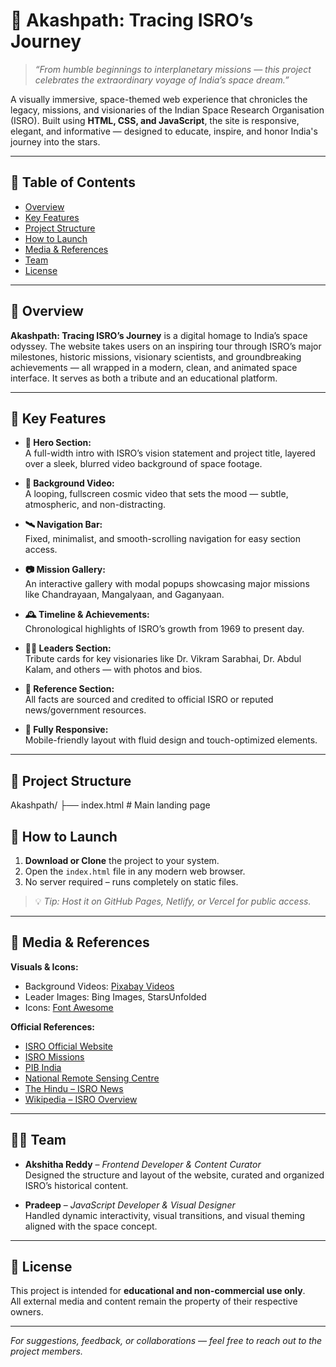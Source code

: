 # 🌌 Akashpath: Tracing ISRO’s Journey

> *“From humble beginnings to interplanetary missions — this project celebrates the extraordinary voyage of India’s space dream.”*

A visually immersive, space-themed web experience that chronicles the legacy, missions, and visionaries of the Indian Space Research Organisation (ISRO). Built using **HTML, CSS, and JavaScript**, the site is responsive, elegant, and informative — designed to educate, inspire, and honor India's journey into the stars.

---

## 🚀 Table of Contents
- [Overview](#-overview)
- [Key Features](#-key-features)
- [Project Structure](#-project-structure)
- [How to Launch](#-how-to-launch)
- [Media & References](#-media--references)
- [Team](#-team)
- [License](#-license)

---

## 🌠 Overview

**Akashpath: Tracing ISRO’s Journey** is a digital homage to India’s space odyssey. The website takes users on an inspiring tour through ISRO’s major milestones, historic missions, visionary scientists, and groundbreaking achievements — all wrapped in a modern, clean, and animated space interface. It serves as both a tribute and an educational platform.

---

## 🌌 Key Features

- **🚀 Hero Section:**  
  A full-width intro with ISRO’s vision statement and project title, layered over a sleek, blurred video background of space footage.

- **🌌 Background Video:**  
  A looping, fullscreen cosmic video that sets the mood — subtle, atmospheric, and non-distracting.

- **🛰️ Navigation Bar:**  
  Fixed, minimalist, and smooth-scrolling navigation for easy section access.

- **📷 Mission Gallery:**  
  An interactive gallery with modal popups showcasing major missions like Chandrayaan, Mangalyaan, and Gaganyaan.

- **🕰️ Timeline & Achievements:**  
  Chronological highlights of ISRO’s growth from 1969 to present day.

- **👨‍🚀 Leaders Section:**  
  Tribute cards for key visionaries like Dr. Vikram Sarabhai, Dr. Abdul Kalam, and others — with photos and bios.

- **📖 Reference Section:**  
  All facts are sourced and credited to official ISRO or reputed news/government resources.

- **📱 Fully Responsive:**  
  Mobile-friendly layout with fluid design and touch-optimized elements.

---

## 🧭 Project Structure
Akashpath/
├── index.html # Main landing page


## 🧪 How to Launch

1. **Download or Clone** the project to your system.
2. Open the `index.html` file in any modern web browser.
3. No server required – runs completely on static files.

> 💡 *Tip: Host it on GitHub Pages, Netlify, or Vercel for public access.*

---

## 🎥 Media & References

**Visuals & Icons:**
- Background Videos: [Pixabay Videos](https://pixabay.com/videos/)
- Leader Images: Bing Images, StarsUnfolded
- Icons: [Font Awesome](https://fontawesome.com/)

**Official References:**
- [ISRO Official Website](https://www.isro.gov.in)
- [ISRO Missions](https://www.isro.gov.in/Missions.html)
- [PIB India](https://pib.gov.in)
- [National Remote Sensing Centre](https://www.nrsc.gov.in)
- [The Hindu – ISRO News](https://www.thehindu.com)
- [Wikipedia – ISRO Overview](https://en.wikipedia.org/wiki/ISRO)

---

## 👩‍🚀 Team

- **Akshitha Reddy** – *Frontend Developer & Content Curator*  
  Designed the structure and layout of the website, curated and organized ISRO’s historical content.

- **Pradeep** – *JavaScript Developer & Visual Designer*  
  Handled dynamic interactivity, visual transitions, and visual theming aligned with the space concept.

---

## 📜 License

This project is intended for **educational and non-commercial use only**.  
All external media and content remain the property of their respective owners.

---

*For suggestions, feedback, or collaborations — feel free to reach out to the project members.*


